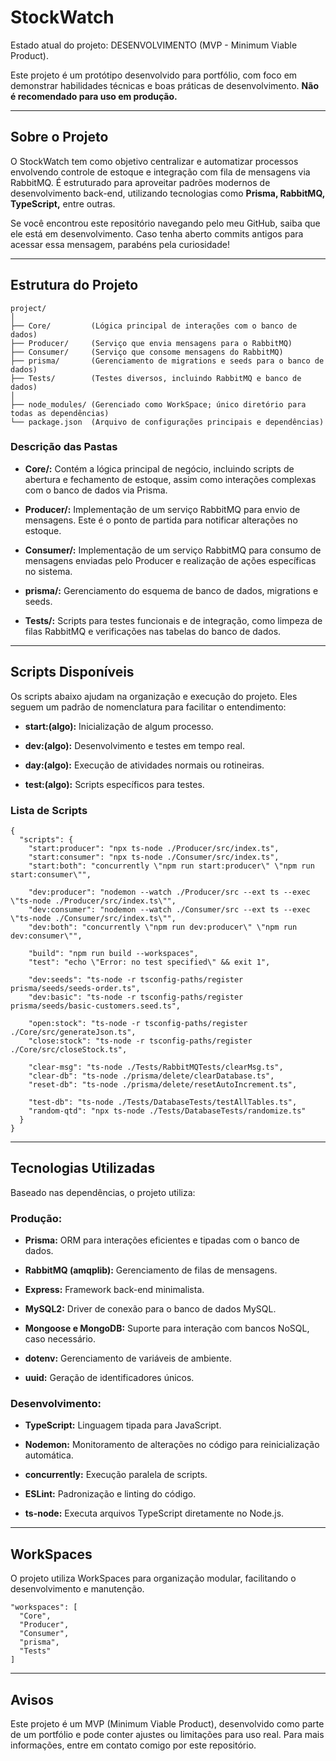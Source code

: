 # StockWatch

Estado atual do projeto: DESENVOLVIMENTO (MVP - Minimum Viable Product).

Este projeto é um protótipo desenvolvido para portfólio, com foco em demonstrar habilidades técnicas e boas práticas de desenvolvimento. **Não é recomendado para uso em produção.**


---

## Sobre o Projeto
O StockWatch tem como objetivo centralizar e automatizar processos envolvendo controle de estoque e integração com fila de mensagens via RabbitMQ. É estruturado para aproveitar padrões modernos de desenvolvimento back-end, utilizando tecnologias como **Prisma, RabbitMQ, TypeScript,** entre outras.

Se você encontrou este repositório navegando pelo meu GitHub, saiba que ele está em desenvolvimento. Caso tenha aberto commits antigos para acessar essa mensagem, parabéns pela curiosidade!


---

## Estrutura do Projeto


```
project/
│  
├── Core/         (Lógica principal de interações com o banco de dados)
├── Producer/     (Serviço que envia mensagens para o RabbitMQ)
├── Consumer/     (Serviço que consome mensagens do RabbitMQ)
├── prisma/       (Gerenciamento de migrations e seeds para o banco de dados)
├── Tests/        (Testes diversos, incluindo RabbitMQ e banco de dados)
│  
├── node_modules/ (Gerenciado como WorkSpace; único diretório para todas as dependências)
└── package.json  (Arquivo de configurações principais e dependências)
```

### Descrição das Pastas

- **Core/:** Contém a lógica principal de negócio, incluindo scripts de abertura e fechamento de estoque, assim como interações complexas com o banco de dados via Prisma.

- **Producer/:** Implementação de um serviço RabbitMQ para envio de mensagens. Este é o ponto de partida para notificar alterações no estoque.

- **Consumer/:** Implementação de um serviço RabbitMQ para consumo de mensagens enviadas pelo Producer e realização de ações específicas no sistema.

- **prisma/:** Gerenciamento do esquema de banco de dados, migrations e seeds.

- **Tests/:** Scripts para testes funcionais e de integração, como limpeza de filas RabbitMQ e verificações nas tabelas do banco de dados.


---

## Scripts Disponíveis

Os scripts abaixo ajudam na organização e execução do projeto. Eles seguem um padrão de nomenclatura para facilitar o entendimento:

- **start:(algo):** Inicialização de algum processo.

- **dev:(algo):** Desenvolvimento e testes em tempo real.

- **day:(algo):** Execução de atividades normais ou rotineiras.

- **test:(algo):** Scripts específicos para testes.


### Lista de Scripts



```
{
  "scripts": {
    "start:producer": "npx ts-node ./Producer/src/index.ts",
    "start:consumer": "npx ts-node ./Consumer/src/index.ts",
    "start:both": "concurrently \"npm run start:producer\" \"npm run start:consumer\"",

    "dev:producer": "nodemon --watch ./Producer/src --ext ts --exec \"ts-node ./Producer/src/index.ts\"",
    "dev:consumer": "nodemon --watch ./Consumer/src --ext ts --exec \"ts-node ./Consumer/src/index.ts\"",
    "dev:both": "concurrently \"npm run dev:producer\" \"npm run dev:consumer\"",

    "build": "npm run build --workspaces",
    "test": "echo \"Error: no test specified\" && exit 1",

    "dev:seeds": "ts-node -r tsconfig-paths/register prisma/seeds/seeds-order.ts",
    "dev:basic": "ts-node -r tsconfig-paths/register prisma/seeds/basic-customers.seed.ts",

    "open:stock": "ts-node -r tsconfig-paths/register ./Core/src/generateJson.ts",
    "close:stock": "ts-node -r tsconfig-paths/register ./Core/src/closeStock.ts",

    "clear-msg": "ts-node ./Tests/RabbitMQTests/clearMsg.ts",
    "clear-db": "ts-node ./prisma/delete/clearDatabase.ts",
    "reset-db": "ts-node ./prisma/delete/resetAutoIncrement.ts",

    "test-db": "ts-node ./Tests/DatabaseTests/testAllTables.ts",
    "random-qtd": "npx ts-node ./Tests/DatabaseTests/randomize.ts"
  }
}
```


---

## Tecnologias Utilizadas

Baseado nas dependências, o projeto utiliza:

### Produção:

- **Prisma:** ORM para interações eficientes e tipadas com o banco de dados.

- **RabbitMQ (amqplib):** Gerenciamento de filas de mensagens.

- **Express:** Framework back-end minimalista.

- **MySQL2:** Driver de conexão para o banco de dados MySQL.

- **Mongoose e MongoDB:** Suporte para interação com bancos NoSQL, caso necessário.

- **dotenv:** Gerenciamento de variáveis de ambiente.

- **uuid:** Geração de identificadores únicos.

### Desenvolvimento:

- **TypeScript:** Linguagem tipada para JavaScript.

- **Nodemon:** Monitoramento de alterações no código para reinicialização automática.

- **concurrently:** Execução paralela de scripts.

- **ESLint:** Padronização e linting do código.

- **ts-node:** Executa arquivos TypeScript diretamente no Node.js.

---

## WorkSpaces

O projeto utiliza WorkSpaces para organização modular, facilitando o desenvolvimento e manutenção.

```
"workspaces": [
  "Core",
  "Producer",
  "Consumer",
  "prisma",
  "Tests"
]
```

---

## Avisos

Este projeto é um MVP (Minimum Viable Product), desenvolvido como parte de um portfólio e pode conter ajustes ou limitações para uso real. Para mais informações, entre em contato comigo por este repositório.